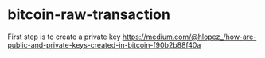 # bitcoin-raw-transaction

First step is to create a private key 
<https://medium.com/@hlopez_/how-are-public-and-private-keys-created-in-bitcoin-f90b2b88f40a>